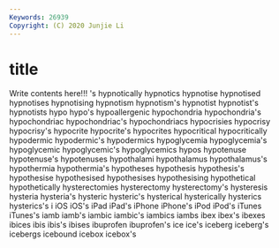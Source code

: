 ```yaml
---
Keywords: 26939
Copyright: (C) 2020 Junjie Li
---
```


# title

Write contents here!!!
's 
hypnotically 
hypnotics 
hypnotise 
hypnotised 
hypnotises
hypnotising 
hypnotism 
hypnotism's 
hypnotist 
hypnotist's 
hypnotists 
hypo 
hypo's 
hypoallergenic 
hypochondria
hypochondria's 
hypochondriac 
hypochondriac's 
hypochondriacs 
hypocrisies 
hypocrisy 
hypocrisy's 
hypocrite 
hypocrite's 
hypocrites
hypocritical 
hypocritically 
hypodermic 
hypodermic's 
hypodermics 
hypoglycemia 
hypoglycemia's 
hypoglycemic 
hypoglycemic's 
hypoglycemics
hypos 
hypotenuse 
hypotenuse's 
hypotenuses 
hypothalami 
hypothalamus 
hypothalamus's 
hypothermia 
hypothermia's 
hypotheses
hypothesis 
hypothesis's 
hypothesise 
hypothesised 
hypothesises 
hypothesising 
hypothetical 
hypothetically 
hysterectomies 
hysterectomy
hysterectomy's 
hysteresis 
hysteria 
hysteria's 
hysteric 
hysteric's 
hysterical 
hysterically 
hysterics 
hysterics's
i 
iOS 
iOS's 
iPad 
iPad's 
iPhone 
iPhone's 
iPod 
iPod's 
iTunes
iTunes's 
iamb 
iamb's 
iambic 
iambic's 
iambics 
iambs 
ibex 
ibex's 
ibexes
ibices 
ibis 
ibis's 
ibises 
ibuprofen 
ibuprofen's 
ice 
ice's 
iceberg 
iceberg's
icebergs 
icebound 
icebox 
icebox's 

